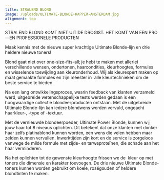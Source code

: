 ```yaml
---
title: STRALEND BLOND
image: /uploads/ULTIMATE-BLONDE-KAPPER-AMSTERDAM.jpg
alignment: top
---
```



STRALEND BLOND KOMT NIET UIT DE DROGIST. HET KOMT VAN EEN PRO—EN PROFESSIONELE PRODUCTEN

Maak kennis met de nieuwe super krachtige Ultimate Blonde-lijn en drie heldere nieuwe toners!

Blond gaat niet over one-size-fits-all; je hebt te maken met allerlei verschillende wensen, ondertonen, haarcondities, kleurhoogtes, formules en wisselende toewijding aan kleuronderhoud. Wij als kleurexpert maken op maat gemaakte formules en zijn meester in  alle kleurtechnieken om de beste service te bieden.

Na een lang ontwikkelingsproces, waarin feedback van klanten verzameld werd, uitgebreide wetenschappelijke tests werden gedaan is een hoogwaardige collectie blondeerproducten ontstaan. Met de uitgebreide Ultimate Blonde-lijn kan iedere blondwens worden vervuld, ongeacht haarkleur-, -type of -textuur.

Met de vernieuwde blondeerpoeder, Ultimate Power Blonde, kunnen wij jouw haar tot 8 niveaus oplichten. Dit betekent dat onze klanten met donker haar zelfs platinablond kunnen worden, een wens die velen hebben maar zelden kunnen vervullen. Inwerktijden zijn kort en de service is zorgeloos vanwege de milde formule met zijde- en tarweproteïnen, die schade aan het haar verminderen.

Na het oplichten tot de gewenste kleurhoogte frissen we de  kleur op met toners die dimensie en karakter toevoegen. De drie nieuwe Ultimate Blonde-toners kunnen worden gebruikt om koele, roségouden of heldere blondtinten te maken.